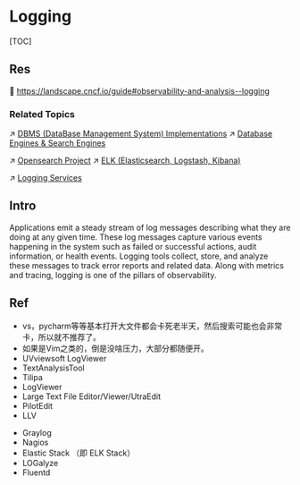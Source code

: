 # Logging

[TOC]



## Res
📂 https://landscape.cncf.io/guide#observability-and-analysis--logging


### Related Topics
↗ [DBMS (DataBase Management System) Implementations](../../../../../../🔑%20CS%20Core/🍕%20Computer%20Storage%20&%20Database%20Systems/Database%20Systems/DBMS%20(DataBase%20Management%20System)%20Implementations/DBMS%20(DataBase%20Management%20System)%20Implementations.md)
↗ [Database Engines & Search Engines](../../../../../../🔑%20CS%20Core/🍕%20Computer%20Storage%20&%20Database%20Systems/Database%20Systems/DBMS%20(DataBase%20Management%20System)%20Implementations/🏋️%20Database%20Engines%20&%20Search%20Engines/Database%20Engines%20&%20Search%20Engines.md)

↗ [Opensearch Project](../../../../../../🔑%20CS%20Core/🍕%20Computer%20Storage%20&%20Database%20Systems/Database%20Systems/DBMS%20(DataBase%20Management%20System)%20Implementations/🏋️%20Database%20Engines%20&%20Search%20Engines/Opensearch%20Project/Opensearch%20Project.md)
↗ [ELK (Elasticsearch, Logstash, Kibana)](ELK%20(Elasticsearch,%20Logstash,%20Kibana)/ELK%20(Elasticsearch,%20Logstash,%20Kibana).md)

↗ [Logging Services](../../../../../🕸️%20Web%20Development%20&%20The%20Internet/🗄️%20Web%20BackEnd%20Dev%20&%20Middleware/Web%20Dev%20Middleware/Logging%20Services/Logging%20Services.md)



## Intro
Applications emit a steady stream of log messages describing what they are doing at any given time. These log messages capture various events happening in the system such as failed or successful actions, audit information, or health events. Logging tools collect, store, and analyze these messages to track error reports and related data. Along with metrics and tracing, logging is one of the pillars of observability.



## Ref
[👍 一文入门日志分析系统搭建]: https://www.aboutyun.com/thread-29633-1-1.html

[多款日志分析工具，总有一款适合你 | CSDN]: https://blog.csdn.net/xinghuatoucaihus/article/details/125726101
- vs，pycharm等等基本打开大文件都会卡死老半天，然后搜索可能也会非常卡，所以就不推荐了。
- 如果是Vim之类的，倒是没啥压力，大部分都随便开。
- UVviewsoft LogViewer
- TextAnalysisTool
- Tilipa
- LogViewer
- Large Text File Editor/Viewer/UtraEdit
- PilotEdit
- LLV

[5 个有用的开源日志分析工具]: https://www.infoq.cn/article/xlxy8ktvlke*hpuly8s5

- Graylog
- Nagios
- Elastic Stack （即 ELK Stack）
- LOGalyze
- Fluentd